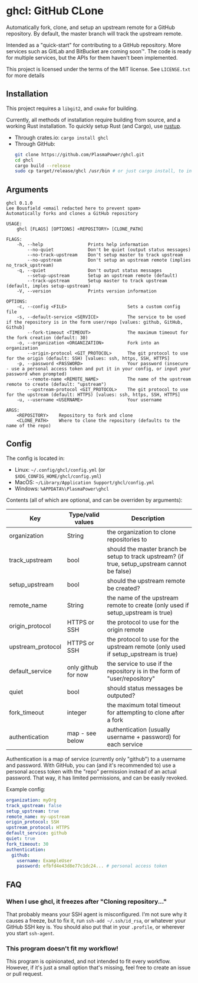 # ghcl: GitHub CLone

Automatically fork, clone, and setup an upstream remote for a GitHub repository. By default, the master branch will track the upstream remote.

Intended as a "quick-start" for contributing to a GitHub repository.
More services such as GitLab and BitBucket are coming soon™. The code is ready for multiple services, but the APIs for them haven't been implemented.

This project is licensed under the terms of the MIT license. See `LICENSE.txt` for more details

## Installation

This project requires a `libgit2`, and `cmake` for building.

Currently, all methods of installation require building from source, and a working Rust installation.
To quickly setup Rust (and Cargo), use [rustup](https://rustup.rs).

- Through crates.io: `cargo install ghcl`
- Through GitHub:
  ```sh
  git clone https://github.com/PlasmaPower/ghcl.git
  cd ghcl
  cargo build --release
  sudo cp target/release/ghcl /usr/bin # or just cargo install, to install for just your user
  ```

## Arguments

```
ghcl 0.1.0
Lee Bousfield <email redacted here to prevent spam>
Automatically forks and clones a GitHub repository

USAGE:
    ghcl [FLAGS] [OPTIONS] <REPOSITORY> [CLONE_PATH]

FLAGS:
    -h, --help                 Prints help information
        --no-quiet             Don't be quiet (output status messages)
        --no-track-upstream    Don't setup master to track upstream
        --no-upstream          Don't setup an upstream remote (implies no_track_upstream)
    -q, --quiet                Don't output status messages
        --setup-upstream       Setup an upstream remote (default)
        --track-upstream       Setup master to track upstream (default, imples setup-upstream)
    -V, --version              Prints version information

OPTIONS:
    -c, --config <FILE>                       Sets a custom config file
    -s, --default-service <SERVICE>           The service to be used if the repository is in the form user/repo [values: github, GitHub, Github]
        --fork-timeout <TIMEOUT>              The maximum timeout for the fork creation (default: 30)
    -o, --organization <ORGANIZATION>         Fork into an organization
        --origin-protocol <GIT_PROTOCOL>      The git protocol to use for the origin (default: SSH) [values: ssh, https, SSH, HTTPS]
    -p, --password <PASSWORD>                 Your password (insecure - use a personal access token and put it in your config, or input your password when prompted)
        --remote-name <REMOTE_NAME>           The name of the upstream remote to create (default: "upstream")
        --upstream-protocol <GIT_PROTOCOL>    The git protocol to use for the upstream (default: HTTPS) [values: ssh, https, SSH, HTTPS]
    -u, --username <USERNAME>                 Your username

ARGS:
    <REPOSITORY>    Repository to fork and clone
    <CLONE_PATH>    Where to clone the repository (defaults to the name of the repo)
```

## Config

The config is located in:

- Linux: `~/.config/ghcl/config.yml` (or `$XDG_CONFIG_HOME/ghcl/config.yml`)
- MacOS: `~/Library/Application Support/ghcl/config.yml`
- Windows: `%APPDATA%\PlasmaPower\ghcl`

Contents (all of which are optional, and can be overriden by arguments):

| Key               | Type/valid values   | Description                                                                                    |
|-------------------|---------------------|------------------------------------------------------------------------------------------------|
| organization      | String              | the organization to clone repositories to                                                      |
| track_upstream    | bool                | should the master branch be setup to track upstream? (if true, setup_upstream cannot be false) |
| setup_upstream    | bool                | should the upstream remote be created?                                                         |
| remote_name       | String              | the name of the upstream remote to create (only used if setup_upstream is true)                |
| origin_protocol   | HTTPS or SSH        | the protocol to use for the origin remote                                                      |
| upstream_protocol | HTTPS or SSH        | the protocol to use for the upstream remote (only used if setup_upstream is true)              |
| default_service   | only github for now | the service to use if the repository is in the form of "user/repository"                       |
| quiet             | bool                | should status messages be outputed?                                                            |
| fork_timeout      | integer             | the maximum total timeout for attempting to clone after a fork                                 |
| authentication    | map - see below     | authentication (usually username + password) for each service                                  |

Authentication is a map of service (currently only "github") to a username and password.
With GitHub, you can (and it's recommended to) use a personal access token with the "repo" permission instead of an actual password.
That way, it has limited permissions, and can be easily revoked.

Example config:

```yaml
organization: myOrg
track_upstream: false
setup_upstream: true
remote_name: my-upstream
origin_protocol: SSH
upstream_protocol: HTTPS
default_service: github
quiet: true
fork_timeout: 30
authentication:
  github:
    username: ExampleUser
    password: efbfd4e43d8e77c1dc24... # personal access token
```

## FAQ

### When I use ghcl, it freezes after "Cloning repository..."
That probably means your SSH agent is misconfigured.
I'm not sure why it causes a freeze, but to fix it, run `ssh-add ~/.ssh/id_rsa`, or whatever your GitHub SSH key is.
You should also put that in your `.profile`, or wherever you start `ssh-agent`.

### This program doesn't fit my workflow!
This program is opinionated, and not intended to fit every workflow.
However, if it's just a small option that's missing, feel free to create an issue or pull request.
